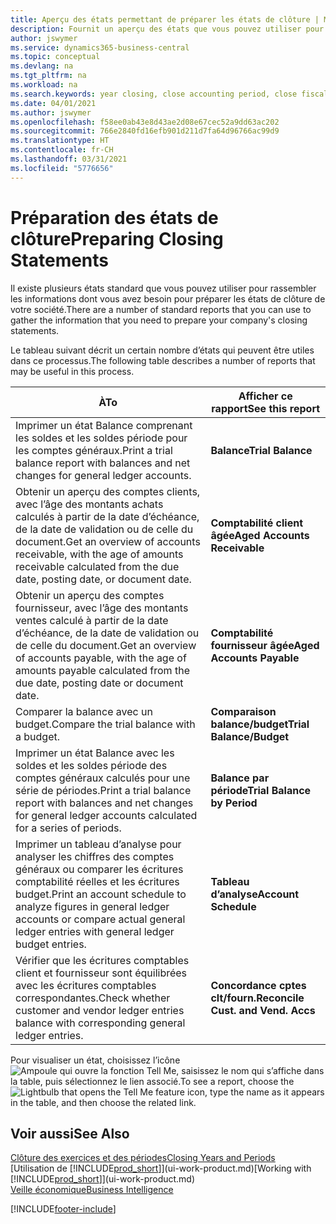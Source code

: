 ```yaml
---
title: Aperçu des états permettant de préparer les états de clôture | Microsoft Docs
description: Fournit un aperçu des états que vous pouvez utiliser pour rassembler les informations pour préparer les états de clôture de votre société à la fin de l’année fiscale.
author: jswymer
ms.service: dynamics365-business-central
ms.topic: conceptual
ms.devlang: na
ms.tgt_pltfrm: na
ms.workload: na
ms.search.keywords: year closing, close accounting period, close fiscal year, aging, creditor payments, vendor payments, assets, liabilities, equity, analysis, reporting, financial report, business intelligence, BI, Power Bi, KPI
ms.date: 04/01/2021
ms.author: jswymer
ms.openlocfilehash: f58ee0ab43e8d43ae2d08e67cec52a9dd63ac202
ms.sourcegitcommit: 766e2840fd16efb901d211d7fa64d96766ac99d9
ms.translationtype: HT
ms.contentlocale: fr-CH
ms.lasthandoff: 03/31/2021
ms.locfileid: "5776656"
---
```

# <a name="preparing-closing-statements"></a><span data-ttu-id="4b1d9-103">Préparation des états de clôture</span><span class="sxs-lookup"><span data-stu-id="4b1d9-103">Preparing Closing Statements</span></span>
<span data-ttu-id="4b1d9-104">Il existe plusieurs états standard que vous pouvez utiliser pour rassembler les informations dont vous avez besoin pour préparer les états de clôture de votre société.</span><span class="sxs-lookup"><span data-stu-id="4b1d9-104">There are a number of standard reports that you can use to gather the information that you need to prepare your company's closing statements.</span></span>

<span data-ttu-id="4b1d9-105">Le tableau suivant décrit un certain nombre d’états qui peuvent être utiles dans ce processus.</span><span class="sxs-lookup"><span data-stu-id="4b1d9-105">The following table describes a number of reports that may be useful in this process.</span></span>  

| <span data-ttu-id="4b1d9-106">À</span><span class="sxs-lookup"><span data-stu-id="4b1d9-106">To</span></span> | <span data-ttu-id="4b1d9-107">Afficher ce rapport</span><span class="sxs-lookup"><span data-stu-id="4b1d9-107">See this report</span></span> |
| --- | --- |
| <span data-ttu-id="4b1d9-108">Imprimer un état Balance comprenant les soldes et les soldes période pour les comptes généraux.</span><span class="sxs-lookup"><span data-stu-id="4b1d9-108">Print a trial balance report with balances and net changes for general ledger accounts.</span></span> |<span data-ttu-id="4b1d9-109">**Balance**</span><span class="sxs-lookup"><span data-stu-id="4b1d9-109">**Trial Balance**</span></span> |
| <span data-ttu-id="4b1d9-110">Obtenir un aperçu des comptes clients, avec l’âge des montants achats calculés à partir de la date d’échéance, de la date de validation ou de celle du document.</span><span class="sxs-lookup"><span data-stu-id="4b1d9-110">Get an overview of accounts receivable, with the age of amounts receivable calculated from the due date, posting date, or document date.</span></span> |<span data-ttu-id="4b1d9-111">**Comptabilité client âgée**</span><span class="sxs-lookup"><span data-stu-id="4b1d9-111">**Aged Accounts Receivable**</span></span> |
| <span data-ttu-id="4b1d9-112">Obtenir un aperçu des comptes fournisseur, avec l’âge des montants ventes calculé à partir de la date d’échéance, de la date de validation ou de celle du document.</span><span class="sxs-lookup"><span data-stu-id="4b1d9-112">Get an overview of accounts payable, with the age of amounts payable calculated from the due date, posting date or document date.</span></span> |<span data-ttu-id="4b1d9-113">**Comptabilité fournisseur âgée**</span><span class="sxs-lookup"><span data-stu-id="4b1d9-113">**Aged Accounts Payable**</span></span> |
| <span data-ttu-id="4b1d9-114">Comparer la balance avec un budget.</span><span class="sxs-lookup"><span data-stu-id="4b1d9-114">Compare the trial balance with a budget.</span></span> |<span data-ttu-id="4b1d9-115">**Comparaison balance/budget**</span><span class="sxs-lookup"><span data-stu-id="4b1d9-115">**Trial Balance/Budget**</span></span> |
| <span data-ttu-id="4b1d9-116">Imprimer un état Balance avec les soldes et les soldes période des comptes généraux calculés pour une série de périodes.</span><span class="sxs-lookup"><span data-stu-id="4b1d9-116">Print a trial balance report with balances and net changes for general ledger accounts calculated for a series of periods.</span></span> |<span data-ttu-id="4b1d9-117">**Balance par période**</span><span class="sxs-lookup"><span data-stu-id="4b1d9-117">**Trial Balance by Period**</span></span> |
| <span data-ttu-id="4b1d9-118">Imprimer un tableau d’analyse pour analyser les chiffres des comptes généraux ou comparer les écritures comptabilité réelles et les écritures budget.</span><span class="sxs-lookup"><span data-stu-id="4b1d9-118">Print an account schedule to analyze figures in general ledger accounts or compare actual general ledger entries with general ledger budget entries.</span></span> |<span data-ttu-id="4b1d9-119">**Tableau d’analyse**</span><span class="sxs-lookup"><span data-stu-id="4b1d9-119">**Account Schedule**</span></span> |
| <span data-ttu-id="4b1d9-120">Vérifier que les écritures comptables client et fournisseur sont équilibrées avec les écritures comptables correspondantes.</span><span class="sxs-lookup"><span data-stu-id="4b1d9-120">Check whether customer and vendor ledger entries balance with corresponding general ledger entries.</span></span> |<span data-ttu-id="4b1d9-121">**Concordance cptes clt/fourn.**</span><span class="sxs-lookup"><span data-stu-id="4b1d9-121">**Reconcile Cust. and Vend. Accs**</span></span> |

<span data-ttu-id="4b1d9-122">Pour visualiser un état, choisissez l’icône ![Ampoule qui ouvre la fonction Tell Me](media/ui-search/search_small.png "Dites-moi ce que vous voulez faire"), saisissez le nom qui s’affiche dans la table, puis sélectionnez le lien associé.</span><span class="sxs-lookup"><span data-stu-id="4b1d9-122">To see a report, choose the ![Lightbulb that opens the Tell Me feature](media/ui-search/search_small.png "Tell me what you want to do") icon, type the name as it appears in the table, and then choose the related link.</span></span>

## <a name="see-also"></a><span data-ttu-id="4b1d9-123">Voir aussi</span><span class="sxs-lookup"><span data-stu-id="4b1d9-123">See Also</span></span>
[<span data-ttu-id="4b1d9-124">Clôture des exercices et des périodes</span><span class="sxs-lookup"><span data-stu-id="4b1d9-124">Closing Years and Periods</span></span>](year-close-years-periods.md)  
<span data-ttu-id="4b1d9-125">[Utilisation de [!INCLUDE[prod_short](includes/prod_short.md)]](ui-work-product.md)</span><span class="sxs-lookup"><span data-stu-id="4b1d9-125">[Working with [!INCLUDE[prod_short](includes/prod_short.md)]](ui-work-product.md)</span></span>  
[<span data-ttu-id="4b1d9-126">Veille économique</span><span class="sxs-lookup"><span data-stu-id="4b1d9-126">Business Intelligence</span></span>](bi.md)


[!INCLUDE[footer-include](includes/footer-banner.md)]